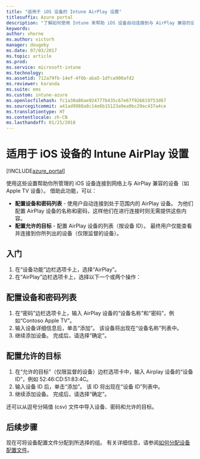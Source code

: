 ```yaml
---
title: "适用于 iOS 设备的 Intune AirPlay 设置"
titlesuffix: Azure portal
description: "了解如何使用 Intune 来帮助 iOS 设备自动连接到与 AirPlay 兼容的设备。"
keywords: 
author: vhorne
ms.author: victorh
manager: dougeby
ms.date: 07/03/2017
ms.topic: article
ms.prod: 
ms.service: microsoft-intune
ms.technology: 
ms.assetid: 712a79fb-14ef-4f6b-aba5-1dfca900afd2
ms.reviewer: karanda
ms.suite: ems
ms.custom: intune-azure
ms.openlocfilehash: fc1a30a86ae924777b435c67e67f926819753d67
ms.sourcegitcommit: a41ad9988a8c14e6b15123a9ea9bc29ac437a4ce
ms.translationtype: HT
ms.contentlocale: zh-CN
ms.lasthandoff: 01/25/2018
---
```

# <a name="intune-airplay-settings-for-ios-devices"></a>适用于 iOS 设备的 Intune AirPlay 设置

[!INCLUDE[azure_portal](./includes/azure_portal.md)]

使用这些设置帮助你所管理的 iOS 设备连接到网络上与 AirPlay 兼容的设备（如 Apple TV 设备）。
借助此功能，可以：

- **配置设备和密码列表** - 使用户自动连接到处于范围内的 AirPlay 设备。 为他们配置 AirPlay 设备的名称和密码，这样他们在进行连接时则无需提供这些内容。
- **配置允许的目标** - 配置 AirPlay 设备的列表（按设备 ID）。 最终用户仅能查看并连接到你所列出的设备（仅限监督的设备）。

## <a name="get-started"></a>入门

1. 在“设备功能”边栏选项卡上，选择“AirPlay”。
2. 在“AirPlay”边栏选项卡上，选择以下一个或两个操作：

## <a name="configure-a-device-and-password-list"></a>配置设备和密码列表

1. 在“密码”边栏选项卡上，输入 AirPlay 设备的“设备名称”和“密码”，例如“Contoso Apple TV”。
2. 输入设备详细信息后，单击“添加”。 该设备将出现在“设备名称”列表中。
3. 继续添加设备。 完成后，请选择“确定”。


## <a name="configure-allowed-destinations"></a>配置允许的目标

1. 在“允许的目标”（仅限监督的设备）边栏选项卡中，输入 Airplay 设备的“设备 ID”，例如 52:46:CD:51:83:4C。
2. 输入设备 ID 后，单击“添加”。 该 ID 将出现在“设备 ID”列表中。
3. 继续添加设备。 完成后，请选择“确定”。

还可以从逗号分隔值 (csv) 文件中导入设备、密码和允许的目标。


## <a name="next-steps"></a>后续步骤

现在可将设备配置文件分配到所选择的组。 有关详细信息，请参阅[如何分配设备配置文件](device-profile-assign.md)。

